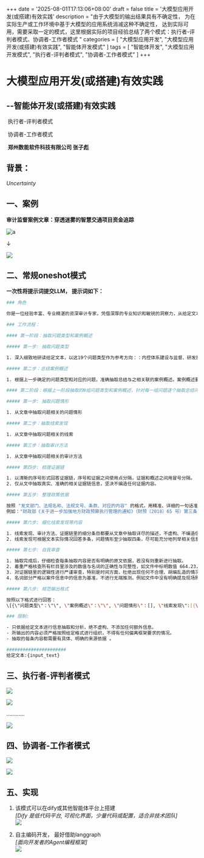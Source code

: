 +++
date = '2025-08-01T17:13:06+08:00'
draft = false
title = '大模型应用开发(或搭建)有效实践'
description = "由于大模型的输出结果具有不确定性， 为在实际生产或工作环境中基于大模型的应用系统消减这种不确定性， 达到实际可用，需要采取一定的模式，这里根据实际的项目经验总结了两个模式：执行者-评判者模式、协调者-工作者模式 "
categories = [
    "大模型应用开发",
    "大模型应用开发(或搭建)有效实践",
	"智能体开发模式"
]
tags = [
    "智能体开发",
    "大模型应用开发模式",
    "执行者-评判者模式",
    "协调者-工作者模式"
]
+++
# 大模型应用开发(或搭建)有效实践

##                     --智能体开发(或搭建)有效实践

 

​                               执行者-评判者模式

​                               协调者-工作者模式









​                            **郑州数能软件科技有限公司 张子彪**

















## 背景：

 *Uncertainty*













## 一、案例

**审计监督案例文章：穿透迷雾的智慧交通项目资金追踪**

![a](https://raw.githubusercontent.com/zhangzib123/zhangzib123.github.io/master/content/post/llm_dev_do/wps1.jpg)

↓

![](https://raw.githubusercontent.com/zhangzib123/zhangzib123.github.io/master/content/post/llm_dev_do/wps2.jpg)





## 二、常规oneshot模式



**一次性将提示词提交LLM， 提示词如下：**



```bash
### 角色

你是一位经验丰富、专业精湛的资深审计专家，凭借深厚的专业知识和敏锐的洞察力，从给定文本中精准且全面地抽取出各类审计相关的具体问题案例。按以下工作步骤执行

### 工作流程：

#### 第一阶段：抽取问题类型和案例概述

##### 第一步: 抽取问题类型

1. 深入细致地研读给定文本，以这19个问题类型作为参考方向：：内控体系建设与监督、研发投入、采购管理（供应商、招标采购）、虚假贸易、信托业务、私募基金、财务公司、融资租赁、工程建设(违规转分包)、股权投资(无关多元、违规挂靠)、控股不控权、虚假控股、产权管理(多层架构)、薪酬分配(薪酬乱象)、债务风险(过度负债)、资金风险(违规出借资金、违规拖欠)、财务风险、境外业务风险、靠企吃企。以问题方向为出发点，多维度的尽量找出全部审计相关问题。至少从不同方向提炼出5个问题，尽可能深入挖掘更多相关的问题。

##### 第二步：总结案例概述

1. 根据上一步确定的问题类型和对应的问题，准确抽取总结与之相关联的案例概述。案例概述要简洁明了，涵盖关键信息。

#### 第二阶段：根据上一阶段抽取的N组问题类型和案例概述，针对每一组问题逐个抽取总结问题的详细信息：问题情形、线索发现、审计方法、证据链

##### 第一步: 抽取问题情形

1. 从文章中抽取问题相关的问题情形

##### 第二步：抽取线索发现

1. 从文章中抽取问题相关的线索

##### 第三步：抽取审计方法

1. 从文章中抽取问题相关的审计方法

##### 第四步: 梳理证据链

1. 以清晰的序号形式回答证据链，序号和证据之间使用点分隔，证据和概述之间用冒号分隔。
2. 仅从文中抽取真实、准确的相关证据链信息，坚决不编造任何证据内容。

##### 第五步: 整理政策依据

按照 "发文部门、法规名称、法规文号、条款、对应的内容" 的格式，用精准、详细的一句话准确回答政策依据。法条内容需完整、细致地写出。
例如："财政部《关于进一步加强地方财政预算执行管理的通知》（财预〔2018〕65 号）第三条：严禁无具体项目或超项目进度安排预算资金"；

##### 第六步: 细化线索发现等内容

1. 线索发现、审计方法、证据链里的细分条目都要从文章中抽取详尽的描述，不虚构、不编造信息。
2. 线索发现可根据文本实际情况回答多条，问题情形至少抽取四条，尽可能充分地列举相关信息。

##### 第七步: 自我审查

1. 抽取完成后，仔细检查每条抽取内容是否有明确的原文依据，若没有则重新进行抽取。
2. 着重严格核查所有栏目里涉及的数值与名词的正确性与完整性，如文件中标明数值 664.23，抽取结果必须精确呈现，不可简化为 664。对于数值和名词，要确保在每一处细节上都准确无误。
3. 对证据链里的逻辑性进行严谨审查，特别是时间方面，杜绝出现任何不合理、胡编乱造的情况。
4. 名词部分严格以案件信息中的信息为基准，不进行无端推测。例如文件中没有明确提及现场照片，不可以自行推断照片的存在。

##### 第八步: 规范输出格式

按照以下格式进行回答：
\[{\"问题类型\"：\"\", \"案例概述\"：\"\", \"问题情形\"：[], \"线索发现\":[{\"线索\"：\"\",\"概述\"：\"\"}], \"审计方法\":[{\"方法\"：\"\",\"概述\"：\"\"}], \"证据链\":[], \"政策依据\":[], }\]

### 限制:

- 只依据给定文本进行信息抽取和分析，绝不虚构、不添加任何额外信息。
- 所输出的内容必须严格按照给定格式进行组织，不得有任何偏离框架要求的情况。
- 抽取的每条内容都需要有具体、明确的来源依据 。

######################
给定文本:{input_text}
```





## 三、执行者-评判者模式

![](https://raw.githubusercontent.com/zhangzib123/zhangzib123.github.io/master/content/post/llm_dev_do/wps3.jpg)

![](https://raw.githubusercontent.com/zhangzib123/zhangzib123.github.io/master/content/post/llm_dev_do/wps4.jpg)

............

![](https://raw.githubusercontent.com/zhangzib123/zhangzib123.github.io/master/content/post/llm_dev_do/wps5.jpg)







## 四、协调者-工作者模式

![](https://raw.githubusercontent.com/zhangzib123/zhangzib123.github.io/master/content/post/llm_dev_do/wps6.jpg)

![](https://raw.githubusercontent.com/zhangzib123/zhangzib123.github.io/master/content/post/llm_dev_do/wps7.jpg)







## 五、实现

1. 该模式可以在dify或其他智能体平台上搭建  
   *[Dify 是低代码平台, 可视化界面，少量代码或配置，适合非技术团队]*  
   ![](https://raw.githubusercontent.com/zhangzib123/zhangzib123.github.io/master/content/post/llm_dev_do/wps8.jpg)

2. 自主编码开发， 最好借助langgraph  
   *[面向开发者的Agent编程框架]*  
   ![](https://raw.githubusercontent.com/zhangzib123/zhangzib123.github.io/master/content/post/llm_dev_do/wps9.jpg)